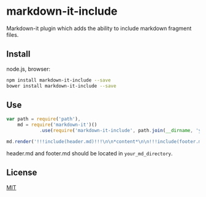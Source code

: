 # markdown-it-include

Markdown-it plugin which adds the ability to include markdown fragment files.

## Install

node.js, browser:

```bash
npm install markdown-it-include --save
bower install markdown-it-include --save
```

## Use

```js
var path = require('path'),
    md = require('markdown-it')()
            .use(require('markdown-it-include', path.join(__dirname, 'your_md_directory')));

md.render('!!!include(header.md)!!!\n\n*content*\n\n!!!include(footer.md)!!!');
```

header.md and footer.md should be located in `your_md_directory`.

## License

[MIT](https://github.com/camelaissani/markdown-it-include/blob/master/LICENSE)